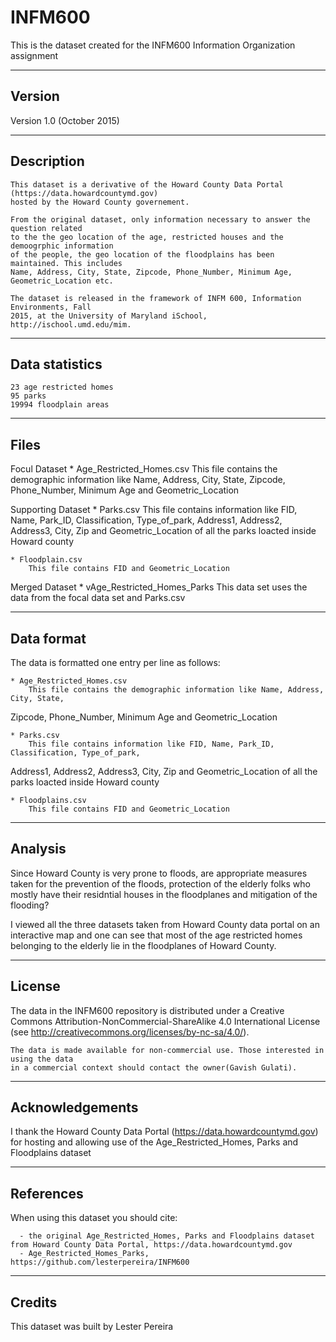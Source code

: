 # INFM600
This is the dataset created for the INFM600 Information Organization assignment

-------
Version
-------

Version 1.0 (October 2015)

-----------
Description
-----------

    This dataset is a derivative of the Howard County Data Portal (https://data.howardcountymd.gov) 
    hosted by the Howard County governement.

    From the original dataset, only information necessary to answer the question related 
    to the the geo location of the age, restricted houses and the demoogrphic information 
    of the people, the geo location of the floodplains has been maintained. This includes
    Name, Address, City, State, Zipcode, Phone_Number, Minimum Age, Geometric_Location etc.
    
    The dataset is released in the framework of INFM 600, Information Environments, Fall
    2015, at the University of Maryland iSchool, http://ischool.umd.edu/mim.

---------------
Data statistics
---------------

	23 age restricted homes
	95 parks
	19994 floodplain areas
	
-----
Files
-----
Focul Dataset
	* Age_Restricted_Homes.csv
		This file contains the demographic information like Name, Address, City, 
                State, Zipcode, Phone_Number, Minimum Age and Geometric_Location

Supporting Dataset
	* Parks.csv
		This file contains information like FID, Name, Park_ID, Classification, Type_of_park, 
                Address1, Address2, Address3, City, Zip and Geometric_Location of all the parks loacted 
		inside Howard county 																

 	* Floodplain.csv
		This file contains FID and Geometric_Location

Merged Dataset
	* vAge_Restricted_Homes_Parks
		This data set uses the data from the focal data set and Parks.csv

-----------
Data format
-----------

   The data is formatted one entry per line as follows:
   
	* Age_Restricted_Homes.csv
		This file contains the demographic information like Name, Address, City, State, 
Zipcode, Phone_Number, Minimum Age and Geometric_Location
	
	* Parks.csv
		This file contains information like FID, Name, Park_ID, Classification, Type_of_park, 
Address1, Address2, Address3, City, Zip and Geometric_Location of all the parks loacted inside Howard county

 	* Floodplains.csv
		This file contains FID and Geometric_Location

-----------
Analysis
-----------
Since Howard County is very prone to floods, are appropriate measures taken for the prevention of the floods, protection of the elderly folks who mostly have their residntial houses in the floodplanes and mitigation of the flooding?

I viewed all the three datasets taken from Howard County data portal on an interactive map and one can see that most of the age restricted homes belonging to the elderly lie in the floodplanes of Howard County.

------- 
License
-------
The data in the INFM600 repository is distributed under a Creative Commons Attribution-NonCommercial-ShareAlike 4.0 International License (see http://creativecommons.org/licenses/by-nc-sa/4.0/).

	The data is made available for non-commercial use. Those interested in using the data 
	in a commercial context should contact the owner(Gavish Gulati).

----------------
Acknowledgements
----------------

   I thank the Howard County Data Portal (https://data.howardcountymd.gov) 
   for hosting and allowing use of the Age_Restricted_Homes, Parks and Floodplains 
   dataset

----------
References
----------

   When using this dataset you should cite:
   
      - the original Age_Restricted_Homes, Parks and Floodplains dataset from Howard County Data Portal, https://data.howardcountymd.gov
      - Age_Restricted_Homes_Parks, https://github.com/lesterpereira/INFM600
      

-------
Credits
-------

   This dataset was built by Lester Pereira
